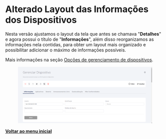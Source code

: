 # Alterado Layout das Informações dos Dispositivos

Nesta versão ajustamos o layout da tela que antes se chamava "**Detalhes**" e agora possui o título de "**Informações**", além disso reorganizamos as informações nela contidas, para obter um layout mais organizado e possibilitar adicionar o máximo de informações possíveis.

Mais informações na seção [Opções de gerenciamento de dispositivos](../../portal/dispositivos/lista-de-dispositivos/opcoes-de-gerenciamento-de-dispositivos.md).

<figure><img src="../../../.gitbook/assets/image (38).png" alt=""><figcaption></figcaption></figure>

[**Voltar ao menu inicial**](./)
